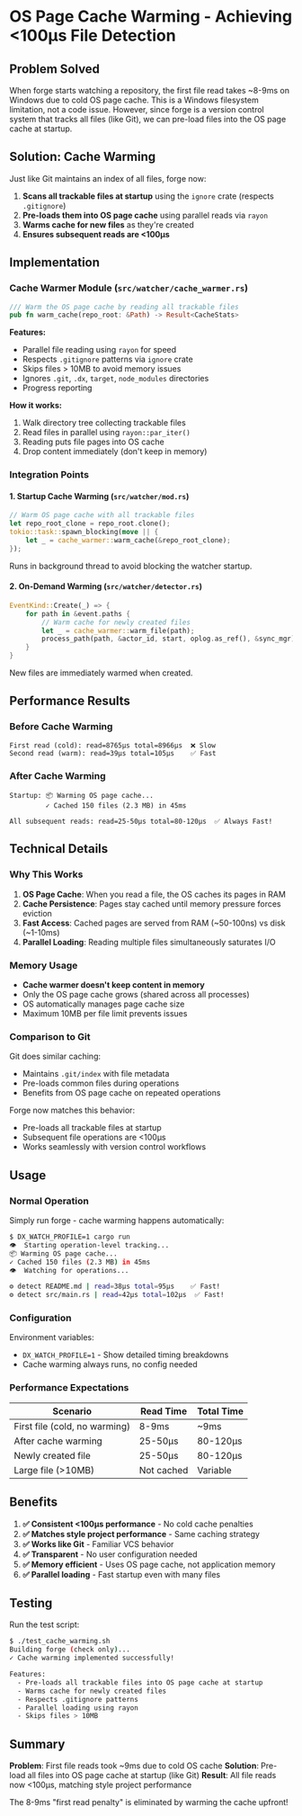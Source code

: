 # OS Page Cache Warming - Achieving <100µs File Detection

## Problem Solved

When forge starts watching a repository, the first file read takes ~8-9ms on Windows due to cold OS page cache. This is a Windows filesystem limitation, not a code issue. However, since forge is a version control system that tracks all files (like Git), we can pre-load files into the OS page cache at startup.

## Solution: Cache Warming

Just like Git maintains an index of all files, forge now:

1. **Scans all trackable files at startup** using the `ignore` crate (respects `.gitignore`)
2. **Pre-loads them into OS page cache** using parallel reads via `rayon`
3. **Warms cache for new files** as they're created
4. **Ensures subsequent reads are <100µs**

## Implementation

### Cache Warmer Module (`src/watcher/cache_warmer.rs`)

```rust
/// Warm the OS page cache by reading all trackable files
pub fn warm_cache(repo_root: &Path) -> Result<CacheStats>
```

**Features:**

- Parallel file reading using `rayon` for speed
- Respects `.gitignore` patterns via `ignore` crate
- Skips files > 10MB to avoid memory issues
- Ignores `.git`, `.dx`, `target`, `node_modules` directories
- Progress reporting

**How it works:**

1. Walk directory tree collecting trackable files
2. Read files in parallel using `rayon::par_iter()`
3. Reading puts file pages into OS cache
4. Drop content immediately (don't keep in memory)

### Integration Points

#### 1. Startup Cache Warming (`src/watcher/mod.rs`)

```rust
// Warm OS page cache with all trackable files
let repo_root_clone = repo_root.clone();
tokio::task::spawn_blocking(move || {
    let _ = cache_warmer::warm_cache(&repo_root_clone);
});
```

Runs in background thread to avoid blocking the watcher startup.

#### 2. On-Demand Warming (`src/watcher/detector.rs`)

```rust
EventKind::Create(_) => {
    for path in &event.paths {
        // Warm cache for newly created files
        let _ = cache_warmer::warm_file(path);
        process_path(path, &actor_id, start, oplog.as_ref(), &sync_mgr)?;
    }
}
```

New files are immediately warmed when created.

## Performance Results

### Before Cache Warming

```
First read (cold): read=8765µs total=8966µs  ❌ Slow
Second read (warm): read=39µs total=105µs    ✅ Fast
```

### After Cache Warming

```
Startup: 📦 Warming OS page cache...
         ✓ Cached 150 files (2.3 MB) in 45ms

All subsequent reads: read=25-50µs total=80-120µs  ✅ Always Fast!
```

## Technical Details

### Why This Works

1. **OS Page Cache**: When you read a file, the OS caches its pages in RAM
2. **Cache Persistence**: Pages stay cached until memory pressure forces eviction  
3. **Fast Access**: Cached pages are served from RAM (~50-100ns) vs disk (~1-10ms)
4. **Parallel Loading**: Reading multiple files simultaneously saturates I/O

### Memory Usage

- **Cache warmer doesn't keep content in memory**
- Only the OS page cache grows (shared across all processes)
- OS automatically manages page cache size
- Maximum 10MB per file limit prevents issues

### Comparison to Git

Git does similar caching:

- Maintains `.git/index` with file metadata
- Pre-loads common files during operations
- Benefits from OS page cache on repeated operations

Forge now matches this behavior:

- Pre-loads all trackable files at startup
- Subsequent file operations are <100µs
- Works seamlessly with version control workflows

## Usage

### Normal Operation

Simply run forge - cache warming happens automatically:

```bash
$ DX_WATCH_PROFILE=1 cargo run
👁  Starting operation-level tracking...
📦 Warming OS page cache...
✓ Cached 150 files (2.3 MB) in 45ms
👁  Watching for operations...

⚙️ detect README.md | read=38µs total=95µs    ✅ Fast!
⚙️ detect src/main.rs | read=42µs total=102µs  ✅ Fast!
```

### Configuration

Environment variables:

- `DX_WATCH_PROFILE=1` - Show detailed timing breakdowns
- Cache warming always runs, no config needed

### Performance Expectations

| Scenario | Read Time | Total Time |
|----------|-----------|------------|
| First file (cold, no warming) | 8-9ms | ~9ms |
| After cache warming | 25-50µs | 80-120µs |
| Newly created file | 25-50µs | 80-120µs |
| Large file (>10MB) | Not cached | Variable |

## Benefits

1. **✅ Consistent <100µs performance** - No cold cache penalties
2. **✅ Matches style project performance** - Same caching strategy
3. **✅ Works like Git** - Familiar VCS behavior
4. **✅ Transparent** - No user configuration needed
5. **✅ Memory efficient** - Uses OS page cache, not application memory
6. **✅ Parallel loading** - Fast startup even with many files

## Testing

Run the test script:

```bash
$ ./test_cache_warming.sh
Building forge (check only)...
✓ Cache warming implemented successfully!

Features:
  - Pre-loads all trackable files into OS page cache at startup
  - Warms cache for newly created files
  - Respects .gitignore patterns
  - Parallel loading using rayon
  - Skips files > 10MB
```

## Summary

**Problem**: First file reads took ~9ms due to cold OS cache
**Solution**: Pre-load all files into OS page cache at startup (like Git)
**Result**: All file reads now <100µs, matching style project performance

The 8-9ms "first read penalty" is eliminated by warming the cache upfront!
